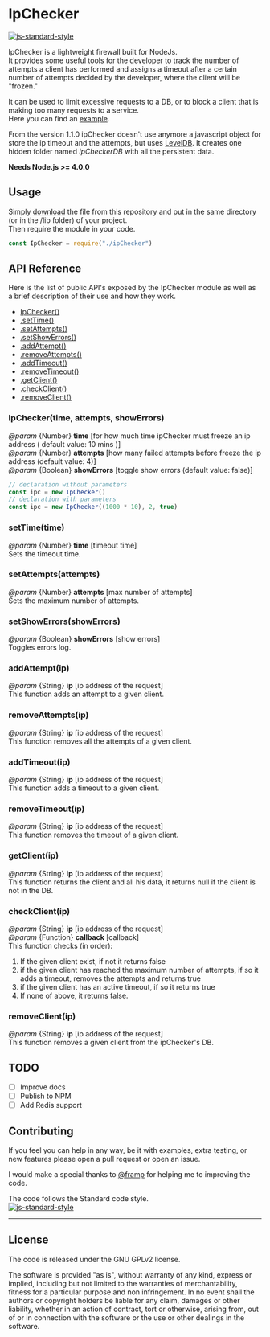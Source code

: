 # IpChecker
[![js-standard-style](https://img.shields.io/badge/code%20style-standard-brightgreen.svg?style=flat)](http://standardjs.com/)  

IpChecker is a lightweight firewall built for NodeJs.  
It provides some useful tools for the developer to track the number of attempts a client has performed and assigns a timeout after a certain number of attempts decided by the developer, where the client will be "frozen."

It can be used to limit excessive requests to a DB, or to block a client that is making too many requests to a service.  
Here you can find an [example](https://github.com/delvedor/ipChecker/blob/master/example.js).

From the version 1.1.0 ipChecker doesn't use anymore a javascript object for store the ip timeout and the attempts, but uses [LevelDB](https://github.com/Level/levelup).
It creates one hidden folder named *ipCheckerDB* with all the persistent data.

**Needs Node.js >= 4.0.0**

## Usage
Simply [download](https://github.com/delvedor/ipChecker/blob/master/ipChecker.js) the file from this repository and put in the same directory (or in the /lib folder) of your project.  
Then require the module in your code.
```Javascript
const IpChecker = require("./ipChecker")
```

## API Reference
Here is the list of public API's exposed by the IpChecker module as well as a brief description of their use and how they work.

- <a href="#IpChecker">IpChecker()</a>
- <a href="#setTime">.setTime()</a>
- <a href="#setAttempts">.setAttempts()</a>
- <a href="#setShowErrors">.setShowErrors()</a>
- <a href="#addAttempt">.addAttempt()</a>
- <a href="#removeAttempts">.removeAttempts()</a>
- <a href="#addTimeout">.addTimeout()</a>
- <a href="#removeTimeout">.removeTimeout()</a>
- <a href="#getClient">.getClient()</a>
- <a href="#checkClient">.checkClient()</a>
- <a href="#removeClient">.removeClient()</a>

<a name="IpChecker"></a>
### IpChecker(time, attempts, showErrors)
*@param*  {Number}   **time**  [for how much time ipChecker must freeze an ip address ( default value: 10 mins )]  
*@param*  {Number}   **attempts**  [how many failed attempts before freeze the ip address (default value: 4)]  
*@param*  {Boolean}  **showErrors** [toggle show errors (default value: false)]
```Javascript
// declaration without parameters
const ipc = new IpChecker()
// declaration with parameters
const ipc = new IpChecker((1000 * 10), 2, true)
```

<a name="setTime"></a>
### setTime(time)
*@param* {Number} **time**  [timeout time]  
Sets the timeout time.

<a name="setAttempts"></a>
### setAttempts(attempts)
*@param* {Number} **attempts**  [max number of attempts]  
Sets the maximum number of attempts.

<a name="setShowErrors"></a>
### setShowErrors(showErrors)
*@param* {Boolean} **showErrors**  [show errors]  
Toggles errors log.

<a name="addAttempt"></a>
### addAttempt(ip)
*@param* {String} **ip**  [ip address of the request]  
This function adds an attempt to a given client.

<a name="removeAttempts"></a>
### removeAttempts(ip)
*@param* {String} **ip**  [ip address of the request]  
This function removes all the attempts of a given client.

<a name="addTimeout"></a>
### addTimeout(ip)
*@param* {String} **ip**  [ip address of the request]  
This function adds a timeout to a given client.

<a name="removeTimeout"></a>
### removeTimeout(ip)
*@param* {String} **ip**  [ip address of the request]  
This function removes the timeout of a given client.

<a name="getClient"></a>
### getClient(ip)
*@param* {String} **ip**  [ip address of the request]  
This function returns the client and all his data, it returns null if the client is not in the DB.

<a name="checkClient"></a>
### checkClient(ip)
*@param* {String} **ip**  [ip address of the request]  
*@param* {Function}   **callback**    [callback]  
This function checks (in order):  
1. If the given client exist, if not it returns false  
2. if the given client has reached the maximum number of attempts, if so it adds a timeout, removes the attempts and returns true  
3. if the given client has an active timeout, if so it returns true  
4. If none of above, it returns false.

<a name="removeClient"></a>
### removeClient(ip)
*@param* {String} **ip**  [ip address of the request]  
This function removes a given client from the ipChecker's DB.

## TODO
- [ ] Improve docs
- [ ] Publish to NPM
- [ ] Add Redis support

## Contributing
If you feel you can help in any way, be it with examples, extra testing, or new features please open a pull request or open an issue.

I would make a special thanks to [@framp](https://github.com/framp) for helping me to improving the code.

The code follows the Standard code style.  
[![js-standard-style](https://cdn.rawgit.com/feross/standard/master/badge.svg)](https://github.com/feross/standard)
______________________________________________________________________________________________________________________
## License
The code is released under the GNU GPLv2 license.

The software is provided "as is", without warranty of any kind, express or implied, including but not limited to the warranties of merchantability, fitness for a particular purpose and non infringement. In no event shall the authors or copyright holders be liable for any claim, damages or other liability, whether in an action of contract, tort or otherwise, arising from, out of or in connection with the software or the use or other dealings in the software.
